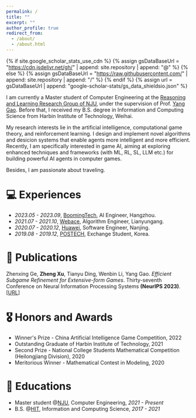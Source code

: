 ```yaml
---
permalink: /
title: ""
excerpt: ""
author_profile: true
redirect_from: 
  - /about/
  - /about.html
---
```


{% if site.google_scholar_stats_use_cdn %}
{% assign gsDataBaseUrl = "https://cdn.jsdelivr.net/gh/" | append: site.repository | append: "@" %}
{% else %}
{% assign gsDataBaseUrl = "https://raw.githubusercontent.com/" | append: site.repository | append: "/" %}
{% endif %}
{% assign url = gsDataBaseUrl | append: "google-scholar-stats/gs_data_shieldsio.json" %}

<span class='anchor' id='about-me'></span>

I am currently a Master student of Computer Engineering at the <a href="https://cs.nju.edu.cn/rl/index.htm">Reasoning and Learning Research Group of NJU</a>, under the supervision of Prof. <a href="https://scholar.google.com/citations?user=k0jjQo8AAAAJ&hl=en&oi=ao">Yang Gao</a>. Before that, I received my B.S. degree in Information and Computing Science from Harbin Institute of Technology, Weihai.

My research interests lie in the artificial intelligence, computational game theory, and reinforcement learning. I design and implement novel algorithms and desicion systems that enable agents more intelligent and more efficient. Recently, I am specifically interested in game AI, aiming at exploring enhanced techniques and frameworks (with ML, RL, SL, LLM etc.) for building powerful AI agents in computer games.

Besides, I am passionate about traveling.

<!-- # 🔥 News
- *2022.02*: &nbsp;🎉🎉 Lorem ipsum dolor sit amet, consectetur adipiscing elit. Vivamus ornare aliquet ipsum, ac tempus justo dapibus sit amet. 
- *2022.02*: &nbsp;🎉🎉 Lorem ipsum dolor sit amet, consectetur adipiscing elit. Vivamus ornare aliquet ipsum, ac tempus justo dapibus sit amet.  -->

# 💻 Experiences
- *2023.05 - 2023.09*, [BoomingTech](https://www.boomingtech.com/), AI Engineer, Hangzhou.
- *2021.07 - 2021.10*, [Webace](http://www.webace-i3c.com/#/), Algorithm Engineer, Lianyungang.
- *2020.07 - 2020.12*, [Huawei](https://www.huawei.com/cn/), Software Engineer, Nanjing.
- *2019.08 - 2019.12*, [POSTECH](https://www.postech.ac.kr/eng/), Exchange Student, Korea.

# 📝 Publications
Zhenxing Ge, **Zheng Xu**, Tianyu Ding, Wenbin Li, Yang Gao. *Efficient Subgame Refinement for Extensive-form Games*. Thirty-seventh Conference on Neural Information Processing Systems **(NeurIPS 2023)**. [[URL](https://www.microsoft.com/en-us/research/publication/efficient-subgame-refinement-for-extensive-form-games/)]


# 🎖 Honors and Awards
- Winner's Prize - China Artificial Intelligence Game Competition, 2022
- Outstanding Graduate of Harbin Institute of Technology, 2021
- Second Prize - National College Students Mathematical Competition (Heilongjiang Division), 2020
- Meritorious Winner - Mathematical Contest in Modeling, 2020

# 📖 Educations
- Master student @[NJU](https://www.nju.edu.cn/), Computer Engineering, *2021 - Present*
- B.S. @[HIT](https://www.hit.edu.cn/), Information and Computing Science, *2017 - 2021*

<!-- # 💬 Invited Talks
- *2021.06*, Lorem ipsum dolor sit amet, consectetur adipiscing elit. Vivamus ornare aliquet ipsum, ac tempus justo dapibus sit amet. 
- *2021.03*, Lorem ipsum dolor sit amet, consectetur adipiscing elit. Vivamus ornare aliquet ipsum, ac tempus justo dapibus sit amet.  \| [\[video\]](https://github.com/)

# 💻 Internships
- *2019.05 - 2020.02*, [Lorem](https://github.com/), China. -->